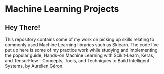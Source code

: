 # Machine Learning Projects


## Hey There!

This repository contains some of my work on picking up skills relating to commonly used Machine Learning libraries such as Sklearn. The code I've put up here is some of my practice work while studying and implementing the popular guide, Hands-on Machine Learning with Scikit-Learn, Keras, and TensorFlow - Concepts, Tools, and Techniques to Build Intelligent Systems, by Aurélien Géron.
